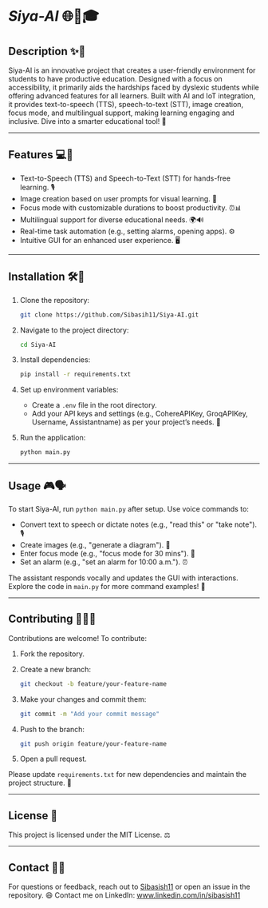 # ***Siya-AI*** 🌐🚀🎓

## Description ✨🤖

Siya-AI is an innovative project that creates a user-friendly environment for students to have productive education. Designed with a focus on accessibility, it primarily aids the hardships faced by dyslexic students while offering advanced features for all learners. Built with AI and IoT integration, it provides text-to-speech (TTS), speech-to-text (STT), image creation, focus mode, and multilingual support, making learning engaging and inclusive. Dive into a smarter educational tool! 🌟

---

## Features 💻🔧

- Text-to-Speech (TTS) and Speech-to-Text (STT) for hands-free learning. 🎙️
- Image creation based on user prompts for visual learning. 🎨
- Focus mode with customizable durations to boost productivity. ⏰📊
- Multilingual support for diverse educational needs. 🌍🔊
- Real-time task automation (e.g., setting alarms, opening apps). ⚙️
- Intuitive GUI for an enhanced user experience. 🖥️

---

## Installation 🛠️💾

1. Clone the repository:

   ```bash
   git clone https://github.com/Sibasih11/Siya-AI.git
   ```
2. Navigate to the project directory:

   ```bash
   cd Siya-AI
   ```
3. Install dependencies:

   ```bash
   pip install -r requirements.txt
   ```
4. Set up environment variables:
   - Create a `.env` file in the root directory.
   - Add your API keys and settings (e.g., CohereAPIKey, GroqAPIKey, Username, Assistantname) as per your project’s needs. 🔑
5. Run the application:

   ```bash
   python main.py
   ```

---

## Usage 🎮🗣️

To start Siya-AI, run `python main.py` after setup. Use voice commands to:

- Convert text to speech or dictate notes (e.g., "read this" or "take note"). 🎙️
- Create images (e.g., "generate a diagram"). 🎨
- Enter focus mode (e.g., "focus mode for 30 mins"). 🎯
- Set an alarm (e.g., "set an alarm for 10:00 a.m."). ⏰

The assistant responds vocally and updates the GUI with interactions. Explore the code in `main.py` for more command examples! 🚀

---

## Contributing 🤝👨‍💻

Contributions are welcome! To contribute:

1. Fork the repository.
2. Create a new branch:

   ```bash
   git checkout -b feature/your-feature-name
   ```
3. Make your changes and commit them:

   ```bash
   git commit -m "Add your commit message"
   ```
4. Push to the branch:

   ```bash
   git push origin feature/your-feature-name
   ```
5. Open a pull request.

Please update `requirements.txt` for new dependencies and maintain the project structure. 🌱

---

## License 📜

This project is licensed under the MIT License. ⚖️

---

## Contact 📧💬

For questions or feedback, reach out to [Sibasish11](https://github.com/Sibasish11) or open an issue in the repository. 😄
Contact me on LinkedIn: www.linkedin.com/in/sibasish11
